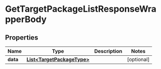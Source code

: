 

# GetTargetPackageListResponseWrapperBody


## Properties

Name | Type | Description | Notes
------------ | ------------- | ------------- | -------------
**data** | [**List&lt;TargetPackageType&gt;**](TargetPackageType.md) |  |  [optional]



